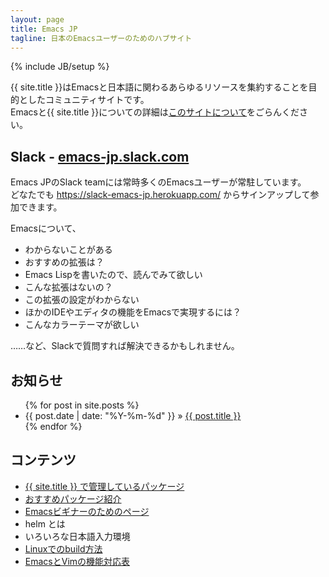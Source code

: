 ```yaml
---
layout: page
title: Emacs JP
tagline: 日本のEmacsユーザーのためのハブサイト
---
```

{% include JB/setup %}

{{ site.title }}はEmacsと日本語に関わるあらゆるリソースを集約することを目的としたコミュニティサイトです。  
Emacsと{{ site.title }}についての詳細は[このサイトについて](/about.html)をごらんください。

## Slack - [emacs-jp.slack.com](https://emacs-jp.slack.com/)

Emacs JPのSlack teamには常時多くのEmacsユーザーが常駐しています。  
どなたでも <https://slack-emacs-jp.herokuapp.com/> からサインアップして参加できます。

Emacsについて、

* わからないことがある
* おすすめの拡張は？
* Emacs Lispを書いたので、読んでみて欲しい
* こんな拡張はないの？
* この拡張の設定がわからない
* ほかのIDEやエディタの機能をEmacsで実現するには？
* こんなカラーテーマが欲しい

……など、Slackで質問すれば解決できるかもしれません。

## お知らせ

<ul class="posts">
  {% for post in site.posts %}
    <li><span>{{ post.date | date: "%Y-%m-%d" }}</span> &raquo; <a href="{{ BASE_PATH }}{{ post.url }}">{{ post.title }}</a></li>
  {% endfor %}
</ul>

## コンテンツ

* [{{ site.title }} で管理しているパッケージ](/maintenances/)
* [おすすめパッケージ紹介](/packages/)
* [Emacsビギナーのためのページ](/beginner.html)
* helm とは
* いろいろな日本語入力環境
* [Linuxでのbuild方法](/build-linux.html)
* [EmacsとVimの機能対応表](https://docs.google.com/spreadsheets/d/184i0Cmnfd0CdmPw2AVMMvmmnl7Gz5ryPqTaxnpIyqRE/edit?usp=sharing)


